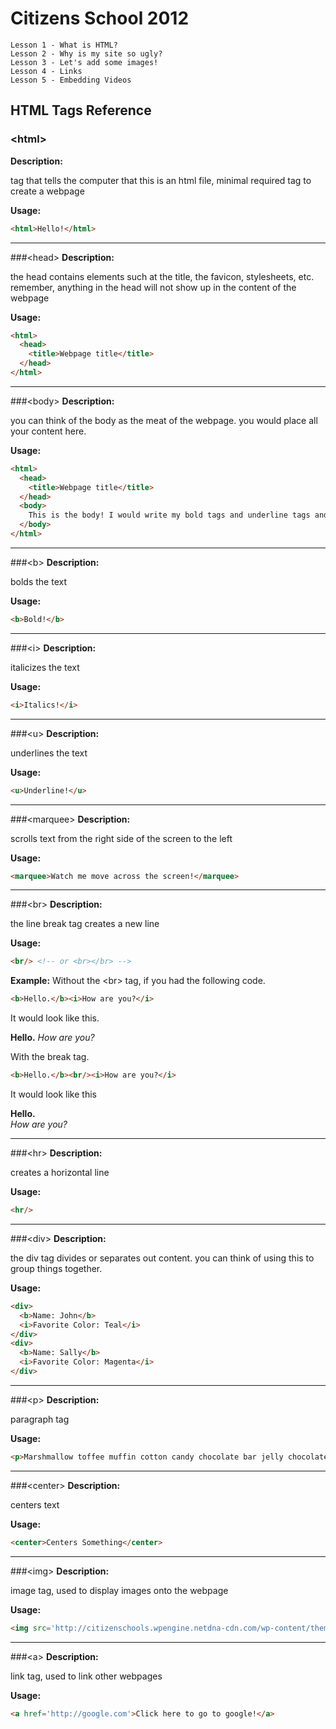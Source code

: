 Citizens School 2012
===
    Lesson 1 - What is HTML?
    Lesson 2 - Why is my site so ugly?
    Lesson 3 - Let's add some images!
    Lesson 4 - Links
    Lesson 5 - Embedding Videos

HTML Tags Reference
---

### \<html\> ###
**Description:**

tag that tells the computer that this is an html file, minimal required tag to create a webpage

**Usage:**

```html
<html>Hello!</html>
```

---

###\<head\>
**Description:**

the head contains elements such at the title, the favicon, stylesheets, etc. 
remember, anything in the head will not show up in the content of the webpage

**Usage:**

```html
<html>
  <head>
    <title>Webpage title</title>
  </head>
</html>
```

---

###\<body\>
**Description:**

you can think of the  body as the meat of the webpage. you would place all your content here.

**Usage:**

```html
<html>
  <head>
    <title>Webpage title</title>
  </head>
  <body>
    This is the body! I would write my bold tags and underline tags and place my images here.
  </body>
</html>
```

---

###\<b\>
**Description:**

bolds the text

**Usage:**

```html
<b>Bold!</b>
```

---

###\<i\>
**Description:**

italicizes the text

**Usage:**

```html
<i>Italics!</i>
```

---

###\<u\>
**Description:**

underlines the text

**Usage:**

```html
<u>Underline!</u>
```

---

###\<marquee\>
**Description:**

scrolls text from the right side of the screen to the left

**Usage:**

```html
<marquee>Watch me move across the screen!</marquee>
```

---

###\<br\>
**Description:**

the line break tag creates a new line

**Usage:**

```html
<br/> <!-- or <br></br> -->
```

**Example:**
Without the \<br\> tag, if you had the following code.

```html
<b>Hello.</b><i>How are you?</i>
```

It would look like this.

**Hello.** *How are you?*

With the break tag.

```html
<b>Hello.</b><br/><i>How are you?</i>
```

It would look like this

**Hello.**  
*How are you?*

---

###\<hr\>
**Description:**

creates a horizontal line

**Usage:**

```html
<hr/>
```

---

###\<div\>
**Description:**

the div tag divides or separates out content. you can think of using this to group things together.

**Usage:**

```html
<div>
  <b>Name: John</b>
  <i>Favorite Color: Teal</i>
</div>
<div>
  <b>Name: Sally</b>
  <i>Favorite Color: Magenta</i>
</div>
```

---

###\<p\>
**Description:**

paragraph tag

**Usage:**

```html
<p>Marshmallow toffee muffin cotton candy chocolate bar jelly chocolate cake. Gummies carrot cake soufflé chupa chups sweet roll candy. Pudding liquorice ice cream. Fruitcake fruitcake gummi bears dragée pudding pastry ice cream oat cake ice cream. Wypas carrot cake sesame snaps. Cake toffee marzipan croissant candy canes marzipan wafer. Cake marzipan ice cream dessert brownie bonbon wypas. Jelly-o oat cake bear claw. Biscuit muffin cupcake cake jelly beans icing chocolate bar. Croissant soufflé gummi bears applicake donut ice cream halvah jelly-o. Fruitcake oat cake powder chocolate wypas cupcake. Sweet bear claw candy canes. Jujubes brownie applicake.</p>
```

---

###\<center\>
**Description:**

centers text

**Usage:**

```html
<center>Centers Something</center>
```

---

###\<img\>
**Description:**

image tag, used to display images onto the webpage

**Usage:**

```html
<img src='http://citizenschools.wpengine.netdna-cdn.com/wp-content/themes/citizenschools/images/citizen-schools-logo.gif'/>
```

---

###\<a\>
**Description:**

link tag, used to link other webpages

**Usage:**

```html
<a href='http://google.com'>Click here to go to google!</a>
